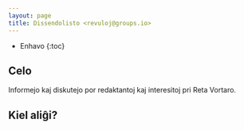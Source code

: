 ```yaml
---
layout: page
title: Dissendolisto <revuloj@groups.io>
---
```


* Enhavo
{:toc}


## Celo

Informejo kaj diskutejo por redaktantoj kaj interesitoj
pri Reta Vortaro.

## Kiel aliĝi?

<div class="classictemplate template" style="display: block;">
    <style type="text/css">
      #groupsio_embed_signup input {border:1px solid #999; -webkit-appearance:none;}
      #groupsio_embed_signup label {display:block; font-size:16px; padding-bottom:10px; font-weight:bold;}
      #groupsio_embed_signup .email {display:block; padding:8px 0; margin:0 4% 10px 0; text-indent:5px; width:58%; min-width:130px;}
      #groupsio_embed_signup {
        background:#fff; clear:left; font:14px Helvetica,Arial,sans-serif; 
      }
      #groupsio_embed_signup .button {
    
          width:25%; margin:0 0 10px 0; min-width:90px;
          background-image: linear-gradient(to bottom,#337ab7 0,#265a88 100%);
          background-repeat: repeat-x;
          border-color: #245580;
          text-shadow: 0 -1px 0 rgba(0,0,0,.2);
          box-shadow: inset 0 1px 0 rgba(255,255,255,.15),0 1px 1px rgba(0,0,0,.075);
          padding: 5px 10px;
          font-size: 12px;
          line-height: 1.5;
          border-radius: 3px;
          color: #fff;
          background-color: #337ab7;
          display: inline-block;
          margin-bottom: 0;
          font-weight: 400;
          text-align: center;
          white-space: nowrap;
          vertical-align: middle;
        }
    </style>
    <div id="groupsio_embed_signup">
    <form action="https://groups.io/g/revuloj/signup?u=5206503669838822270" method="post" id="groupsio-embedded-subscribe-form" name="groupsio-embedded-subscribe-form" target="_blank">
        <div id="groupsio_embed_signup_scroll">
          <label for="email" id="templateformtitle">Aliĝu al Revuloj</label>
          <input type="email" value="" name="email" class="email" id="email" placeholder="retpoŝta adreso" required="">
        
        <div style="position: absolute; left: -5000px;" aria-hidden="true"><input type="text" name="b_5206503669838822270" tabindex="-1" value=""></div>
        <div id="templatearchives"></div>
        <input type="submit" value="Aliĝu" name="subscribe" id="groupsio-embedded-subscribe" class="button">
      </div>
    </form>
    </div>
    </div>


aŭ ĉe 
<a href="https://groups.io/g/revuloj" target="_new">https://groups.io/g/revuloj</a>
aŭ retpoŝte per malplena mesaĝo al 
<a href="mailto:revuloj+subscribe@groups.io">&lt;revuloj+subscribe@groups.io&gt;</a>.

## Kiel sendi ion al la listo?

Sendu vian tekston al 
<a href="mailto:revuloj@groups.io">&lt;revuloj@groups.io&gt;</a>.
Ĉiuj membroj de la listo sekve ricevos vian tekston.

## Kiel malaliĝi?

Sendu malplenan mesaĝon al 
<a href="mailto:revuloj+unsubscribe@groups.io">&lt;revuloj+unsubscribe@groups.io&gt;</a>.

## Kiel ricevi tagan resumon?

Vi povas agordi tion sur la retpaĝo de la forumo.


## Vi ne sukcesis aliĝi?

Petu helpon ĉe &lt;wolfram(ĉe)steloj.de&gt;

## Ĉu ekzistas ttt-ejo de la listo?


Jes, ĝi troviĝas ĉe 
<a href="https://groups.io/g/revuloj" target="_new">
https://groups.io/g/revuloj</a>.

Tie troviĝas informoj pri la listo mem, pri ĝiaj membroj kaj
arĥivo de la mesaĝoj. Aparte se vi ĵus aliĝis al la listo,
estas rekomendinde legi en la arĥivo, eble pluraj el viaj
demandoj jam estas responditaj.

Atentu, ke ĉiuj mesagoj antaŭ la 1a de Novembro 2019 troviĝas ĉe la malnova forumo:
<a href="https://groups.yahoo.com/neo/groups/revuloj">https://groups.yahoo.com/neo/groups/revuloj</a>.
